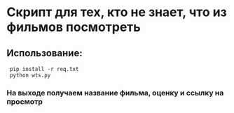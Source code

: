 <h1>Скрипт для тех, кто не знает, что из фильмов посмотреть</h1>
<h2>Использование: </h2>
<code> pip install -r req.txt </code><br>
<code> python wts.py </code>

<h3>На выходе получаем название фильма, оценку и ссылку на просмотр</h3>